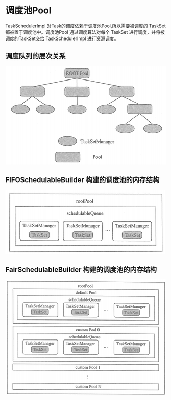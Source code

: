 # 调度池Pool

TaskSchedulerImpl 对Task的调度依赖于调度池Pool,所以需要被调度的 TaskSet 都被置于调度池中。调度池Pool 通过调度算法对每个 TaskSet 进行调度，并将被调度的TaskSet交给 TaskSchedulerImpl 进行资源调度。

## 调度队列的层次关系

![](_v_images/_1573459997_2255.png)

## FIFOSchedulableBuilder 构建的调度池的内存结构

![](_v_images/_1573460913_12016.png)

## FairSchedulableBuilder 构建的调度池的内存结构

![](_v_images/_1573460973_17014.png)













